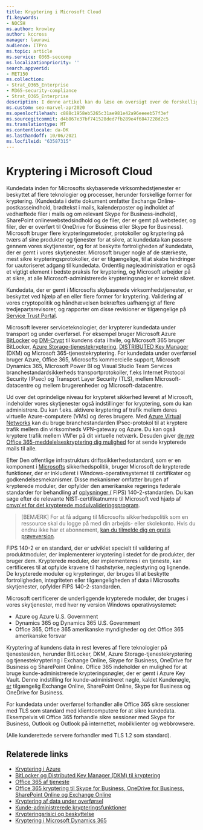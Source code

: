 ```yaml
---
title: Kryptering i Microsoft Cloud
f1.keywords:
- NOCSH
ms.author: krowley
author: kccross
manager: laurawi
audience: ITPro
ms.topic: article
ms.service: O365-seccomp
ms.localizationpriority: ''
search.appverid:
- MET150
ms.collection:
- Strat_O365_Enterprise
- M365-security-compliance
- Strat_O365_Enterprise
description: I denne artikel kan du læse en oversigt over de forskellige former for kryptering, der bruges til at holde kundedata sikre i Microsoft-skyen.
ms.custom: seo-marvel-apr2020
ms.openlocfilehash: c888c1958eb5265c31ae981e42a96eeeeb57f3ef
ms.sourcegitcommit: d4b867e37bf741528ded7fb289e4f6847228d2c5
ms.translationtype: MT
ms.contentlocale: da-DK
ms.lasthandoff: 10/06/2021
ms.locfileid: "63587315"
---
```

# <a name="encryption-in-the-microsoft-cloud"></a>Kryptering i Microsoft Cloud

Kundedata inden for Microsofts skybaserede virksomhedstjenester er beskyttet af flere teknologier og processer, herunder forskellige former for kryptering. (Kundedata i dette dokument omfatter Exchange Online-postkasseindhold, brødtekst i mails, kalenderposter og indholdet af vedhæftede filer i mails og om relevant Skype for Business-indhold), SharePoint onlinewebstedsindhold og de filer, der er gemt på websteder, og filer, der er overført til OneDrive for Business  eller Skype for Business). Microsoft bruger flere krypteringsmetoder, protokoller og kryptering på tværs af sine produkter og tjenester for at sikre, at kundedata kan passere gennem vores skytjenester, og for at beskytte fortroligheden af kundedata, der er gemt i vores skytjenester. Microsoft bruger nogle af de stærkeste, mest sikre krypteringsprotokoller, der er tilgængelige, til at skabe hindringer for uautoriseret adgang til kundedata. Ordentlig nøgleadministration er også et vigtigt element i bedste praksis for kryptering, og Microsoft arbejder på at sikre, at alle Microsoft-administrerede krypteringsnøgler er korrekt sikret.

Kundedata, der er gemt i Microsofts skybaserede virksomhedstjenester, er beskyttet ved hjælp af en eller flere former for kryptering. Validering af vores cryptopolitik og håndhævelsen bekræftes uafhængigt af flere tredjepartsrevisorer, og rapporter om disse revisioner er tilgængelige på [Service Trust Portal](https://aka.ms/stp).

Microsoft leverer serviceteknologier, der krypterer kundedata under transport og under overførsel. For eksempel bruger Microsoft Azure [BitLocker](/windows/device-security/bitlocker/bitlocker-overview) og [DM-Crypt](https://en.wikipedia.org/wiki/Dm-crypt) til kundens data i hvile, og Microsoft 365 bruger BitLocker, [Azure Storage-tjenestekryptering](/azure/), [DISTRIBUTED Key Manager](./exchange-online-secures-email-secrets.md) (DKM) og Microsoft 365-tjenestekryptering. For kundedata under overførsel bruger Azure, Office 365, Microsofts kommercielle support, Microsoft Dynamics 365, Microsoft Power BI og Visual Studio Team Services branchestandardsikkerheds transportprotokoller, f.eks Internet Protocol Security (IPsec) og Transport Layer Security (TLS), mellem Microsoft-datacentre og mellem brugerenheder og Microsoft-datacentre.

Ud over det oprindelige niveau for krypteret sikkerhed leveret af Microsoft, indeholder vores skytjenester også indstillinger for kryptering, som du kan administrere. Du kan f.eks. aktivere kryptering af trafik mellem deres virtuelle Azure-computere (VMs) og deres brugere. Med [Azure Virtual Networks](https://azure.microsoft.com/services/virtual-network/) kan du bruge branchestandarden IPsec-protokol til at kryptere trafik mellem din virksomheds VPN-gateway og Azure. Du kan også kryptere trafik mellem VM'er på dit virtuelle netværk. Desuden giver [de nye Office 365-meddelelseskryptering dig mulighed](set-up-new-message-encryption-capabilities.md) for at sende krypterede mails til alle.

Efter Den offentlige infrastrukturs driftssikkerhedsstandard, som er en komponent i [Microsofts](https://servicetrust.microsoft.com/ViewPage/TrustDocuments?command=Download&downloadType=Document&downloadId=5868ecc8-50b7-4f91-b43f-640e2b99e86e&docTab=6d000410-c9e9-11e7-9a91-892aae8839ad_FAQ%20and%20White%20Papers) sikkerhedspolitik, bruger Microsoft de krypterede funktioner, der er inkluderet i Windows-operativsystemet til certifikater og godkendelsesmekanismer. Disse mekanismer omfatter brugen af krypterede moduler, der opfylder den amerikanske regerings føderale standarder for behandling af [oplysninger (](https://csrc.nist.gov/publications/PubsFIPS.html) FIPS) 140-2-standarden. Du kan søge efter de relevante NIST-certifikatnumre til Microsoft ved hjælp af [cmvp'et for det krypterede modulvalideringsprogram](https://csrc.nist.gov/projects/cryptographic-module-validation-program/validated-modules/search).

> [BEMÆRK] For at få adgang til Microsofts sikkerhedspolitik som en ressource skal du logge på med din arbejds- eller skolekonto. Hvis du endnu ikke har et abonnement, [kan du tilmelde dig en gratis prøveversion](https://servicetrust.microsoft.com/Home/TrialSubscriptions).

FIPS 140-2 er en standard, der er udviklet specielt til validering af produktmoduler, der implementerer kryptering i stedet for de produkter, der bruger dem. Krypterede moduler, der implementeres i en tjeneste, kan certificeres til at opfylde kravene til hashstyrke, nøglestyring og lignende. De krypterede moduler og krypteringer, der bruges til at beskytte fortroligheden, integriteten eller tilgængeligheden af data i Microsofts skytjenester, opfylder FIPS 140-2-standarden.

Microsoft certificerer de underliggende krypterede moduler, der bruges i vores skytjenester, med hver ny version Windows operativsystemet:

- Azure og Azure U.S. Government
- Dynamics 365 og Dynamics 365 U.S. Government
- Office 365, Office 365 amerikanske myndigheder og det Office 365 amerikanske forsvar

Kryptering af kundens data in rest leveres af flere teknologier på tjenestesiden, herunder BitLocker, DKM, Azure Storage-tjenestekryptering og tjenestekryptering i Exchange Online, Skype for Business, OneDrive for Business og SharePoint Online. Office 365 indeholder en mulighed for at bruge kunde-administrerede krypteringsnøgler, der er gemt i Azure Key Vault. Denne indstilling for kunde-administreret nøgle, kaldet Kundenøgle[, er](./customer-key-overview.md) tilgængelig Exchange Online, SharePoint Online, Skype for Business og OneDrive for Business.

For kundedata under overførsel forhandler alle Office 365 sikre sessioner med TLS som standard med klientcomputere for at sikre kundedata. Eksempelvis vil Office 365 forhandle sikre sessioner med Skype for Business, Outlook og Outlook på internettet, mobilklienter og webbrowsere.

(Alle kunderettede servere forhandler med TLS 1.2 som standard).

## <a name="related-links"></a>Relaterede links

- [Kryptering i Azure](office-365-azure-encryption.md)
- [BitLocker og Distributed Key Manager (DKM) til kryptering](office-365-bitlocker-and-distributed-key-manager-for-encryption.md)
- [Office 365 af tjeneste](office-365-service-encryption.md)
- [Office 365 kryptering til Skype for Business, OneDrive for Business, SharePoint Online og Exchange Online](/compliance/assurance/assurance-encryption-for-microsoft-365-services) 
- [Kryptering af data under overførsel](/compliance/assurance/assurance-encryption-in-transit)
- [Kunde-administrerede krypteringsfunktioner](office-365-customer-managed-encryption-features.md)
- [Krypteringsrisici og beskyttelse](office-365-encryption-risks-and-protections.md)
- [Kryptering i Microsoft Dynamics 365](office-365-encryption-in-microsoft-dynamics-365.md)